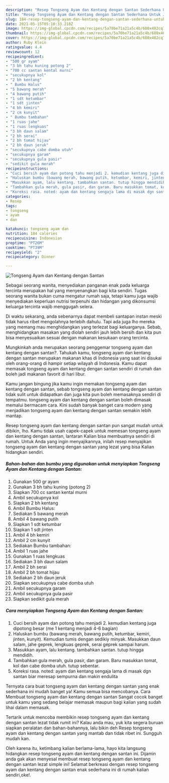 ```yaml
---
description: "Resep Tongseng Ayam dan Kentang dengan Santan Sederhana Untuk Jualan"
title: "Resep Tongseng Ayam dan Kentang dengan Santan Sederhana Untuk Jualan"
slug: 184-resep-tongseng-ayam-dan-kentang-dengan-santan-sederhana-untuk-jualan
date: 2021-05-15T05:10:33.218Z
image: https://img-global.cpcdn.com/recipes/5a70be71a21a5c4b/680x482cq70/tongseng-ayam-dan-kentang-dengan-santan-foto-resep-utama.jpg
thumbnail: https://img-global.cpcdn.com/recipes/5a70be71a21a5c4b/680x482cq70/tongseng-ayam-dan-kentang-dengan-santan-foto-resep-utama.jpg
cover: https://img-global.cpcdn.com/recipes/5a70be71a21a5c4b/680x482cq70/tongseng-ayam-dan-kentang-dengan-santan-foto-resep-utama.jpg
author: Ruby Klein
ratingvalue: 4.4
reviewcount: 12
recipeingredient:
- "500 gr ayam"
- "3 bh tahu kuning potong 2"
- "700 cc santan kental murni"
- "secukupnya kol"
- "2 bh kentang"
- " Bumbu Halus"
- "5 bawang merah"
- "4 bawang putih"
- "1 sdt ketumbar"
- "1 sdt jinten"
- "4 bh kemiri"
- "2 cm kunyit"
- " Bumbu tambahan"
- "1 ruas jahe"
- "1 ruas lengkuas"
- "3 bh daun salam"
- "2 bh serai"
- "2 bh tomat hijau"
- "2 bh daun jeruk"
- "secukupnya cabe domba utuh"
- "secukupnya garam"
- "secukupnya gula pasir"
- "sedikit gula merah"
recipeinstructions:
- "Cuci bersih ayam dan potong tahu menjadi 2. kemudian kentang juga dipotong besar (me 1 kentang menjadi 4-6 bagian)"
- "Haluskan bumbu (bawang merah, bawang putih, ketumbar, kemiri, jinten, kunyit). Kemudian tumis dengan sedikiy minyak. Masukkan daun salam, jahe geprek, lengkuas geprek, serai geprek sampai harum."
- "Masukkan ayam, lalu kentang. tambahkan santan. tutup hingga mendidih."
- "Tambahkan gula merah, gula pasir, dan garam. Baru masukkan tomat, kol dan cabe domba utuh. tutup sebentar."
- "Koreksi rasa. noted: ayam dan kentang sengaja lama di masak dgn santan biar meresap sempurna dan makin endulita"
categories:
- Resep
tags:
- tongseng
- ayam
- dan

katakunci: tongseng ayam dan 
nutrition: 184 calories
recipecuisine: Indonesian
preptime: "PT26M"
cooktime: "PT39M"
recipeyield: "2"
recipecategory: Dinner

---
```



![Tongseng Ayam dan Kentang dengan Santan](https://img-global.cpcdn.com/recipes/5a70be71a21a5c4b/680x482cq70/tongseng-ayam-dan-kentang-dengan-santan-foto-resep-utama.jpg)

Sebagai seorang wanita, menyediakan panganan enak pada keluarga tercinta merupakan hal yang menyenangkan bagi kita sendiri. Tugas seorang  wanita bukan cuma mengatur rumah saja, tetapi kamu juga wajib menyediakan keperluan nutrisi terpenuhi dan hidangan yang dikonsumsi keluarga tercinta wajib menggugah selera.

Di waktu  sekarang, anda sebenarnya dapat membeli santapan instan meski tidak harus ribet mengolahnya terlebih dahulu. Tapi ada juga lho mereka yang memang mau menghidangkan yang terlezat bagi keluarganya. Sebab, menghidangkan masakan yang diolah sendiri jauh lebih bersih dan kita pun bisa menyesuaikan sesuai dengan makanan kesukaan orang tercinta. 



Mungkinkah anda merupakan seorang penggemar tongseng ayam dan kentang dengan santan?. Tahukah kamu, tongseng ayam dan kentang dengan santan merupakan makanan khas di Indonesia yang saat ini disukai oleh orang-orang di hampir setiap wilayah di Indonesia. Kamu dapat memasak tongseng ayam dan kentang dengan santan sendiri di rumah dan boleh jadi makanan favorit di hari libur.

Kamu jangan bingung jika kamu ingin memakan tongseng ayam dan kentang dengan santan, sebab tongseng ayam dan kentang dengan santan tidak sulit untuk didapatkan dan juga kita pun boleh memasaknya sendiri di tempatmu. tongseng ayam dan kentang dengan santan boleh dimasak memalui bermacam cara. Kini sudah banyak banget cara modern yang menjadikan tongseng ayam dan kentang dengan santan semakin lebih mantap.

Resep tongseng ayam dan kentang dengan santan pun sangat mudah untuk dibikin, lho. Kamu tidak usah capek-capek untuk memesan tongseng ayam dan kentang dengan santan, lantaran Kalian bisa membuatnya sendiri di rumah. Untuk Anda yang ingin menyajikannya, inilah resep menyajikan tongseng ayam dan kentang dengan santan yang lezat yang bisa Kalian hidangkan sendiri.

<!--inarticleads1-->

##### Bahan-bahan dan bumbu yang digunakan untuk menyiapkan Tongseng Ayam dan Kentang dengan Santan:

1. Gunakan 500 gr ayam
1. Gunakan 3 bh tahu kuning (potong 2)
1. Siapkan 700 cc santan kental murni
1. Ambil secukupnya kol
1. Siapkan 2 bh kentang
1. Ambil  Bumbu Halus:
1. Sediakan 5 bawang merah
1. Ambil 4 bawang putih
1. Siapkan 1 sdt ketumbar
1. Siapkan 1 sdt jinten
1. Ambil 4 bh kemiri
1. Ambil 2 cm kunyit
1. Sediakan  Bumbu tambahan:
1. Ambil 1 ruas jahe
1. Gunakan 1 ruas lengkuas
1. Sediakan 3 bh daun salam
1. Ambil 2 bh serai
1. Ambil 2 bh tomat hijau
1. Sediakan 2 bh daun jeruk
1. Siapkan secukupnya cabe domba utuh
1. Ambil secukupnya garam
1. Ambil secukupnya gula pasir
1. Siapkan sedikit gula merah




<!--inarticleads2-->

##### Cara menyiapkan Tongseng Ayam dan Kentang dengan Santan:

1. Cuci bersih ayam dan potong tahu menjadi 2. kemudian kentang juga dipotong besar (me 1 kentang menjadi 4-6 bagian)
1. Haluskan bumbu (bawang merah, bawang putih, ketumbar, kemiri, jinten, kunyit). Kemudian tumis dengan sedikiy minyak. Masukkan daun salam, jahe geprek, lengkuas geprek, serai geprek sampai harum.
1. Masukkan ayam, lalu kentang. tambahkan santan. tutup hingga mendidih.
1. Tambahkan gula merah, gula pasir, dan garam. Baru masukkan tomat, kol dan cabe domba utuh. tutup sebentar.
1. Koreksi rasa. noted: ayam dan kentang sengaja lama di masak dgn santan biar meresap sempurna dan makin endulita




Ternyata cara buat tongseng ayam dan kentang dengan santan yang enak sederhana ini mudah banget ya! Kamu semua bisa mencobanya. Cara Membuat tongseng ayam dan kentang dengan santan Sangat cocok banget untuk kamu yang sedang belajar memasak maupun bagi kalian yang sudah lihai dalam memasak.

Tertarik untuk mencoba membikin resep tongseng ayam dan kentang dengan santan lezat tidak rumit ini? Kalau anda mau, yuk kita segera buruan siapkan peralatan dan bahan-bahannya, lalu bikin deh Resep tongseng ayam dan kentang dengan santan yang mantab dan tidak ribet ini. Sungguh mudah kan. 

Oleh karena itu, ketimbang kalian berlama-lama, hayo kita langsung hidangkan resep tongseng ayam dan kentang dengan santan ini. Dijamin anda gak akan menyesal membuat resep tongseng ayam dan kentang dengan santan lezat simple ini! Selamat berkreasi dengan resep tongseng ayam dan kentang dengan santan enak sederhana ini di rumah kalian sendiri,oke!.

